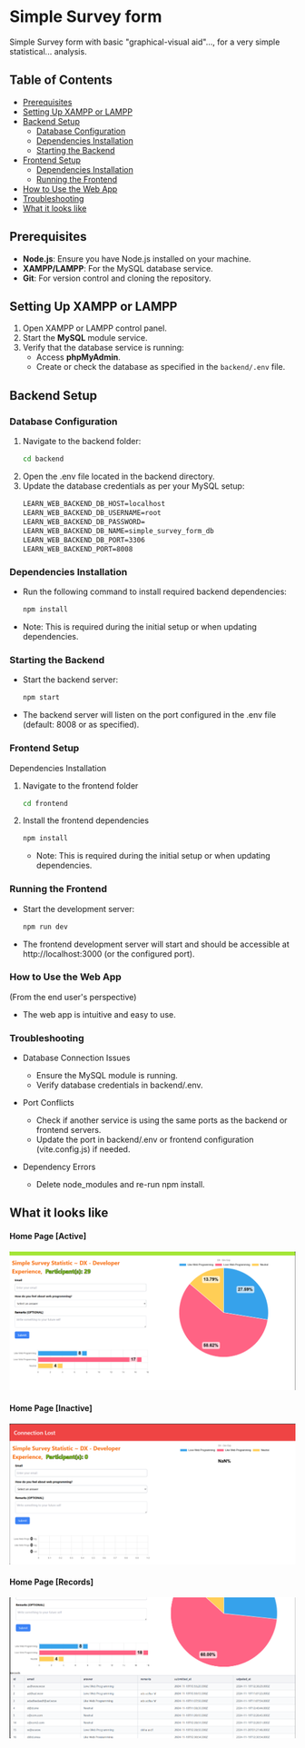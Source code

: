 

# Simple Survey form  
Simple Survey form with basic "graphical-visual aid"..., for a very simple statistical... analysis. 

## Table of Contents
- [Prerequisites](#prerequisites)
- [Setting Up XAMPP or LAMPP](#setting-up-xampp-or-lampp)
- [Backend Setup](#backend-setup)
  - [Database Configuration](#database-configuration)
  - [Dependencies Installation](#dependencies-installation)
  - [Starting the Backend](#starting-the-backend)
- [Frontend Setup](#frontend-setup)
  - [Dependencies Installation](#dependencies-installation)
  - [Running the Frontend](#running-the-frontend)
- [How to Use the Web App](#how-to-use-the-web-app)
- [Troubleshooting](#troubleshooting)
- [What it looks like](#what-it-looks-like)
<!-- - [License](#license) -->

## Prerequisites
- **Node.js**: Ensure you have Node.js installed on your machine.
- **XAMPP/LAMPP**: For the MySQL database service.
- **Git**: For version control and cloning the repository.

## Setting Up XAMPP or LAMPP
1. Open XAMPP or LAMPP control panel.
2. Start the **MySQL** module service.
3. Verify that the database service is running:
   - Access **phpMyAdmin**.
   - Create or check the database as specified in the `backend/.env` file.

## Backend Setup

### Database Configuration
1. Navigate to the backend folder:
   ```bash
   cd backend
   ```
2. Open the .env file located in the backend directory.
3. Update the database credentials as per your MySQL setup:
    ```env
    LEARN_WEB_BACKEND_DB_HOST=localhost
    LEARN_WEB_BACKEND_DB_USERNAME=root
    LEARN_WEB_BACKEND_DB_PASSWORD=
    LEARN_WEB_BACKEND_DB_NAME=simple_survey_form_db
    LEARN_WEB_BACKEND_DB_PORT=3306
    LEARN_WEB_BACKEND_PORT=8008
    ```

### Dependencies Installation
* Run the following command to install required backend dependencies:
    ```bash
    npm install
    ```
* Note: This is required during the initial setup or when updating dependencies.

### Starting the Backend
* Start the backend server:
    ```bash
    npm start
    ```
* The backend server will listen on the port configured in the .env file (default: 8008 or as specified).


### Frontend Setup
Dependencies Installation
1. Navigate to the frontend folder
    ```bash
    cd frontend
    ```
2. Install the frontend dependencies
    ```bash
    npm install
    ```
    * Note: This is required during the initial setup or when updating dependencies.

### Running the Frontend
* Start the development server:
    ```bash
    npm run dev
    ```
* The frontend development server will start and should be accessible at http://localhost:3000 (or the configured port).

### How to Use the Web App 
(From the end user's perspective)
* The web app is intuitive and easy to use.

### Troubleshooting
* Database Connection Issues
    * Ensure the MySQL module is running.
    * Verify database credentials in backend/.env.

* Port Conflicts
    * Check if another service is using the same ports as the backend or frontend servers.
    * Update the port in backend/.env or frontend configuration (vite.config.js) if needed.

* Dependency Errors
    * Delete node_modules and re-run npm install.


## What it looks like
#### Home Page [Active]
![Home Active](./frontend/docs/img/home-active-001.png)

#### Home Page [Inactive]
![Home Inctive](./frontend/docs/img/home-inactive-001.png)


#### Home Page [Records]
![Home Records](./frontend/docs/img/home-asap-records-000.png)